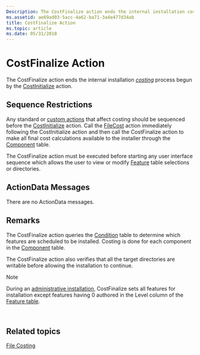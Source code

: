 ```yaml
---
Description: The CostFinalize action ends the internal installation costing process begun by the CostInitialize action.
ms.assetid: ae69ad03-5acc-4a62-ba71-3a4e477d34ab
title: CostFinalize Action
ms.topic: article
ms.date: 05/31/2018
---
```


# CostFinalize Action

The CostFinalize action ends the internal installation [*costing*](c-gly.md) process begun by the [CostInitialize](costinitialize-action.md) action.

## Sequence Restrictions

Any standard or [custom actions](custom-actions.md) that affect costing should be sequenced before the [CostInitialize](costinitialize-action.md) action. Call the [FileCost](filecost-action.md) action immediately following the CostInitialize action and then call the CostFinalize action to make all final cost calculations available to the installer through the [Component](component-table.md) table.

The CostFinalize action must be executed before starting any user interface sequence which allows the user to view or modify [Feature](feature-table.md) table selections or directories.

## ActionData Messages

There are no ActionData messages.

## Remarks

The CostFinalize action queries the [Condition](condition-table.md) table to determine which features are scheduled to be installed. Costing is done for each component in the [Component](component-table.md) table.

The CostFinalize action also verifies that all the target directories are writable before allowing the installation to continue.

> [!Note]  
> During an [administrative installation](administrative-installation.md), CostFinalize sets all features for installation except features having 0 authored in the Level column of the [Feature table](feature-table.md).

 

## Related topics

<dl> <dt>

[File Costing](file-costing.md)
</dt> </dl>

 

 



